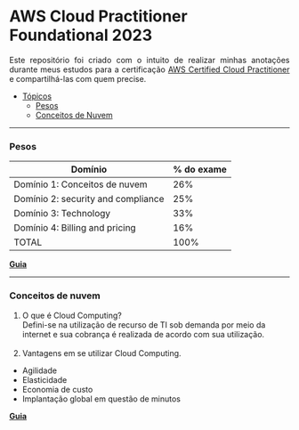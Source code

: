 <div id="topo"></div>

# AWS Cloud Practitioner Foundational 2023

<p align="justify">Este repositório foi criado com o intuito de realizar minhas anotações durante meus estudos para a certificação <a href="https://aws.amazon.com/pt/certification/certified-cloud-practitioner/">AWS Certified Cloud Practitioner</a> e compartilhá-las com quem precise.</p>

<div id="topicos"></div>

* [Tópicos](#topicos)
    - [Pesos](#Pesos)
    - [Conceitos de Nuvem](#nuvem)

<hr>

<div id="Pesos"></div>

### Pesos
Domínio | % do exame
---------|----------|
Domínio 1: Conceitos de nuvem | 26%  
Domínio 2: security and compliance | 25%  
Domínio 3: Technology | 33%  
Domínio 4: Billing and pricing | 16%  
TOTAL | 100%

**[Guia](https://d1.awsstatic.com/pt_BR/training-and-certification/docs-cloud-practitioner/AWS-Certified-Cloud-Practitioner_Exam-Guide.pdf
)** 
<hr>

<div id="nuvem"></div>

### Conceitos de nuvem

1. O que é Cloud Computing?</br>
Defini-se na utilização de recurso de TI sob demanda por meio da internet e sua cobrança é realizada de acordo com sua utilização.</br></br>
2. Vantagens em se utilizar Cloud Computing.</br>
* Agilidade
* Elasticidade
* Economia de custo
* Implantação global em questão de minutos

**[Guia](https://aws.amazon.com/pt/what-is-cloud-computing/
)** 
